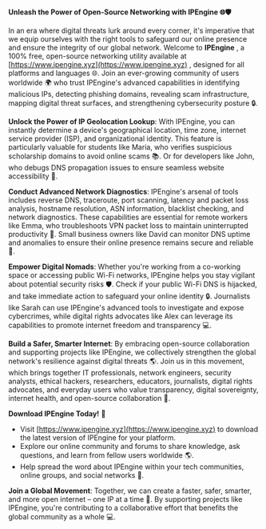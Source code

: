 **Unleash the Power of Open-Source Networking with IPEngine 🌐🛡️**

In an era where digital threats lurk around every corner, it's imperative that we equip ourselves with the right tools to safeguard our online presence and ensure the integrity of our global network. Welcome to **IPEngine** , a 100% free, open-source networking utility available at [https://www.ipengine.xyz](https://www.ipengine.xyz) , designed for all platforms and languages 🌐. Join an ever-growing community of users worldwide 🌍 who trust IPEngine's advanced capabilities in identifying malicious IPs, detecting phishing domains, revealing scam infrastructure, mapping digital threat surfaces, and strengthening cybersecurity posture 🔒.

**Unlock the Power of IP Geolocation Lookup**: With IPEngine, you can instantly determine a device's geographical location, time zone, internet service provider (ISP), and organizational identity. This feature is particularly valuable for students like Maria, who verifies suspicious scholarship domains to avoid online scams 📚. Or for developers like John, who debugs DNS propagation issues to ensure seamless website accessibility 🤖.

**Conduct Advanced Network Diagnostics**: IPEngine's arsenal of tools includes reverse DNS, traceroute, port scanning, latency and packet loss analysis, hostname resolution, ASN information, blacklist checking, and network diagnostics. These capabilities are essential for remote workers like Emma, who troubleshoots VPN packet loss to maintain uninterrupted productivity 🚀. Small business owners like David can monitor DNS uptime and anomalies to ensure their online presence remains secure and reliable 💼.

**Empower Digital Nomads**: Whether you're working from a co-working space or accessing public Wi-Fi networks, IPEngine helps you stay vigilant about potential security risks 🛡️. Check if your public Wi-Fi DNS is hijacked, and take immediate action to safeguard your online identity 🔒. Journalists like Sarah can use IPEngine's advanced tools to investigate and expose cybercrimes, while digital rights advocates like Alex can leverage its capabilities to promote internet freedom and transparency 💻.

**Build a Safer, Smarter Internet**: By embracing open-source collaboration and supporting projects like IPEngine, we collectively strengthen the global network's resilience against digital threats 🌎. Join us in this movement, which brings together IT professionals, network engineers, security analysts, ethical hackers, researchers, educators, journalists, digital rights advocates, and everyday users who value transparency, digital sovereignty, internet health, and open-source collaboration 🔗.

**Download IPEngine Today!** 📡

*   Visit [https://www.ipengine.xyz](https://www.ipengine.xyz) to download the latest version of IPEngine for your platform.
*   Explore our online community and forums to share knowledge, ask questions, and learn from fellow users worldwide 🌎.
*   Help spread the word about IPEngine within your tech communities, online groups, and social networks 🔗.

**Join a Global Movement**: Together, we can create a faster, safer, smarter, and more open internet – one IP at a time 🚀. By supporting projects like IPEngine, you're contributing to a collaborative effort that benefits the global community as a whole 💻.